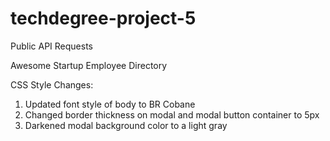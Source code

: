 # techdegree-project-5
 Public API Requests

 Awesome Startup Employee Directory

CSS Style Changes: 
1) Updated font style of body to BR Cobane
2) Changed border thickness on modal and modal button container to 5px
3) Darkened modal background color to a light gray